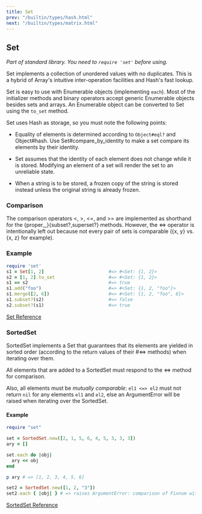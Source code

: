 ```yaml
---
title: Set
prev: "/builtin/types/hash.html"
next: "/builtin/types/matrix.html"
---
```


## Set

*Part of standard library. You need to `require 'set'` before using.*

Set implements a collection of unordered values with no duplicates. This
is a hybrid of Array's intuitive inter-operation facilities and Hash's
fast lookup.

Set is easy to use with Enumerable objects (implementing `each`). Most
of the initializer methods and binary operators accept generic
Enumerable objects besides sets and arrays. An Enumerable object can be
converted to Set using the `to_set` method.

Set uses Hash as storage, so you must note the following points:

* Equality of elements is determined according to `Object#eql?` and
  Object#hash. Use Set#compare\_by\_identity to make a set compare its
  elements by their identity.

* Set assumes that the identity of each element does not change while it
  is stored. Modifying an element of a set will render the set to an
  unreliable state.

* When a string is to be stored, a frozen copy of the string is stored
  instead unless the original string is already frozen.

### Comparison

The comparison operators <, >, <=, and >= are implemented as shorthand
for the \{proper\_,}\{subset?,superset?} methods. However, the <=>
operator is intentionally left out because not every pair of sets is
comparable (\{x, y} vs. \{x, z} for example).

### Example


```ruby
require 'set'
s1 = Set[1, 2]                        #=> #<Set: {1, 2}>
s2 = [1, 2].to_set                    #=> #<Set: {1, 2}>
s1 == s2                              #=> true
s1.add("foo")                         #=> #<Set: {1, 2, "foo"}>
s1.merge([2, 6])                      #=> #<Set: {1, 2, "foo", 6}>
s1.subset?(s2)                        #=> false
s2.subset?(s1)                        #=> true
```

<a href='https://ruby-doc.org/stdlib-2.5.0/libdoc/set/rdoc/Set.html'
class='ruby-doc remote' target='_blank'>Set Reference</a>



### SortedSet

SortedSet implements a Set that guarantees that its elements are yielded
in sorted order (according to the return values of their #<=> methods)
when iterating over them.

All elements that are added to a SortedSet must respond to the <=>
method for comparison.

Also, all elements must be *mutually comparable*\: `el1 <=> el2` must
not return `nil` for any elements `el1` and `el2`, else an ArgumentError
will be raised when iterating over the SortedSet.

#### Example


```ruby
require "set"

set = SortedSet.new([2, 1, 5, 6, 4, 5, 3, 3, 3])
ary = []

set.each do |obj|
  ary << obj
end

p ary # => [1, 2, 3, 4, 5, 6]

set2 = SortedSet.new([1, 2, "3"])
set2.each { |obj| } # => raises ArgumentError: comparison of Fixnum with String failed
```

<a
href='https://ruby-doc.org/stdlib-2.5.0/libdoc/set/rdoc/SortedSet.html'
class='ruby-doc remote' target='_blank'>SortedSet Reference</a>

